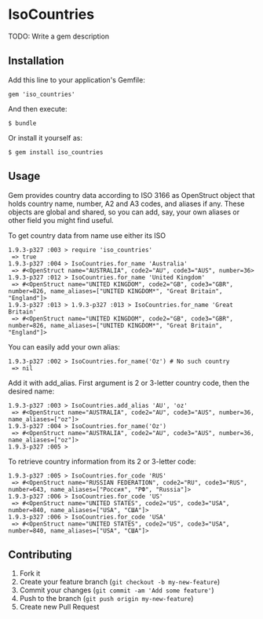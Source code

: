 # IsoCountries

TODO: Write a gem description

## Installation

Add this line to your application's Gemfile:

    gem 'iso_countries'

And then execute:

    $ bundle

Or install it yourself as:

    $ gem install iso_countries

## Usage

Gem provides country data according to ISO 3166 as OpenStruct object that holds country name, number, A2 and A3 codes,
and aliases if any.
These objects are global and shared, so you can add, say, your own aliases or other field you might find useful.

To get country data from name use either its ISO

    1.9.3-p327 :003 > require 'iso_countries'
     => true
    1.9.3-p327 :004 > IsoCountries.for_name 'Australia'
     => #<OpenStruct name="AUSTRALIA", code2="AU", code3="AUS", number=36>
    1.9.3-p327 :012 > IsoCountries.for_name 'United Kingdom'
     => #<OpenStruct name="UNITED KINGDOM", code2="GB", code3="GBR", number=826, name_aliases=["UNITED KINGDOM*", "Great Britain", "England"]>
    1.9.3-p327 :013 > 1.9.3-p327 :013 > IsoCountries.for_name 'Great Britain'
     => #<OpenStruct name="UNITED KINGDOM", code2="GB", code3="GBR", number=826, name_aliases=["UNITED KINGDOM*", "Great Britain", "England"]>

You can easily add your own alias:

    1.9.3-p327 :002 > IsoCountries.for_name('Oz') # No such country
     => nil

Add it with add_alias. First argument is 2 or 3-letter country code, then the desired name:

    1.9.3-p327 :003 > IsoCountries.add_alias 'AU', 'oz'
     => #<OpenStruct name="AUSTRALIA", code2="AU", code3="AUS", number=36, name_aliases=["oz"]>
    1.9.3-p327 :004 > IsoCountries.for_name('Oz')
     => #<OpenStruct name="AUSTRALIA", code2="AU", code3="AUS", number=36, name_aliases=["oz"]>
    1.9.3-p327 :005 >

To retrieve country information from its 2 or 3-letter code:

    1.9.3-p327 :005 > IsoCountries.for_code 'RUS'
     => #<OpenStruct name="RUSSIAN FEDERATION", code2="RU", code3="RUS", number=643, name_aliases=["Россия", "РФ", "Russia"]>
    1.9.3-p327 :006 > IsoCountries.for_code 'US'
     => #<OpenStruct name="UNITED STATES", code2="US", code3="USA", number=840, name_aliases=["USA", "США"]>
    1.9.3-p327 :006 > IsoCountries.for_code 'USA'
     => #<OpenStruct name="UNITED STATES", code2="US", code3="USA", number=840, name_aliases=["USA", "США"]>

###
## Contributing

1. Fork it
2. Create your feature branch (`git checkout -b my-new-feature`)
3. Commit your changes (`git commit -am 'Add some feature'`)
4. Push to the branch (`git push origin my-new-feature`)
5. Create new Pull Request
